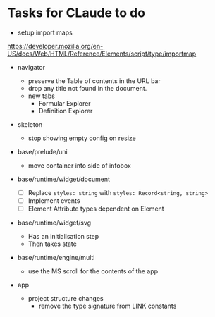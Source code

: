 # Tasks for CLaude to do

- setup import maps

https://developer.mozilla.org/en-US/docs/Web/HTML/Reference/Elements/script/type/importmap

- navigator
    - preserve the Table of contents in the URL bar
    - drop any title not found in the document.
    - new tabs
        - Formular Explorer
        - Definition Explorer

- skeleton
    - stop showing empty config on resize

- base/prelude/uni
    - move container into side of infobox
- base/runtime/widget/document
    - [ ] Replace `styles: string` with `styles: Record<string, string>`
    - [ ] Implement events
    - [ ] Element Attribute types dependent on Element
- base/runtime/widget/svg
    - Has an initialisation step
    - Then takes state
- base/runtime/engine/multi
    - use the MS scroll for the contents of the app

- app
    - project structure changes
        - remove the type signature from LINK constants


